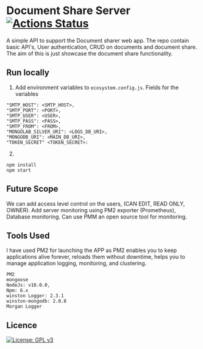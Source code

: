 # Document Share Server  [![Actions Status](https://github.com/akshay9502/Document_Share_Server/workflows/Node%20CI/badge.svg)](https://github.com/akshay9502/Document_Share_Server/actions)
A simple API to support the Document sharer web app. The repo contain basic API's, User authentication, CRUD on documents and document share. The aim of this is just showcase the document share functionality.


## Run locally
1. Add environment variables to `ecosystem.config.js`. Fields for the variables
```
"SMTP_HOST": <SMTP_HOST>,
"SMTP_PORT": <PORT>,
"SMTP_USER": <USER>,
"SMTP_PASS": <PASS>,
"SMTP_FROM": <FROM>,
"MONGOLAB_SILVER_URI": <LOGS_DB_URI>,
"MONGODB_URI": <MAIN_DB_URI>,
"TOKEN_SECRET" <TOKEN_SECRET>:
```
2.
```
npm install
npm start
```

## Future Scope
We can add access level control on the users, (CAN EDIT, READ ONLY, OWNER). Add server monitoring using PM2 exporter (Prometheus), Database monitoring. Can use PMM an open source tool for monitoring.

## Tools Used
I have used PM2 for launching the APP as PM2 enables you to keep applications alive forever, reloads them without downtime, helps you to manage application logging, monitoring, and clustering.
```
PM2
mongoose
NodeJs: v10.0.0,
Npm: 6.x
winston Logger: 2.3.1
winston-mongodb: 2.0.8
Morgan Logger
```

## Licence
[![License: GPL v3](https://img.shields.io/badge/License-GPLv3-blue.svg)](https://www.gnu.org/licenses/gpl-3.0)

